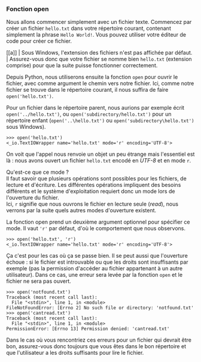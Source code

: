 ### Fonction open

Nous allons commencer simplement avec un fichier texte.
Commencez par créer un fichier `hello.txt` dans votre répertoire courant, contenant simplement la phrase `Hello World!`.
Vous pouvez utiliser votre éditeur de code pour créer ce fichier.

[[a]]
| Sous Windows, l'extension des fichiers n'est pas affichée par défaut.
| Assurez-vous donc que votre fichier se nomme bien `hello.txt` (extension comprise) pour que la suite puisse fonctionner correctement.

Depuis Python, nous utiliserons ensuite la fonction `open` pour ouvrir le fichier, avec comme argument le chemin vers notre fichier.
Ici, comme notre fichier se trouve dans le répertoire courant, il nous suffira de faire `open('hello.txt')`.

Pour un fichier dans le répertoire parent, nous aurions par exemple écrit `open('../hello.txt')`, ou `open('subdirectory/hello.txt')` pour un répertoire enfant (`open('..\hello.txt')` ou `open('subdirectory\hello.txt')` sous Windows).

```pycon
>>> open('hello.txt')
<_io.TextIOWrapper name='hello.txt' mode='r' encoding='UTF-8'>
```

On voit que l'appel nous renvoie un objet un peu étrange mais l'essentiel est là : nous avons ouvert un fichier `hello.txt` encodé en *UTF-8* et en mode `r`.

Qu'est-ce que ce mode ?  
Il faut savoir que plusieurs opérations sont possibles pour les fichiers, de lecture et d'écriture.
Les différentes opérations impliquent des besoins différents et le système d'exploitation requiert donc un mode lors de l'ouverture du fichier.  
Ici, `r` signifie que nous ouvrons le fichier en lecture seule (*read*), nous verrons par la suite quels autres modes d'ouverture existent.

La fonction open prend un deuxième argument optionnel pour spécifier ce mode. Il vaut `'r'` par défaut, d'où le comportement que nous observons.

```pycon
>>> open('hello.txt', 'r')
<_io.TextIOWrapper name='hello.txt' mode='r' encoding='UTF-8'>
```

Ça c'est pour les cas où ça se passe bien.
Il se peut aussi que l'ouverture échoue : si le fichier est introuvable ou que les droits sont insuffisants par exemple (pas la permission d'accéder au fichier appartenant à un autre utilisateur).
Dans ce cas, une erreur sera levée par la fonction `open` et le fichier ne sera pas ouvert.

```pycon
>>> open('notfound.txt')
Traceback (most recent call last):
  File "<stdin>", line 1, in <module>
FileNotFoundError: [Errno 2] No such file or directory: 'notfound.txt'
>>> open('cantread.txt')
Traceback (most recent call last):
  File "<stdin>", line 1, in <module>
PermissionError: [Errno 13] Permission denied: 'cantread.txt'
```

Dans le cas où vous rencontriez ces erreurs pour un fichier qui devrait être bon, assurez-vous donc toujours que vous êtes dans le bon répertoire et que l'utilisateur a les droits suffisants pour lire le fichier.
